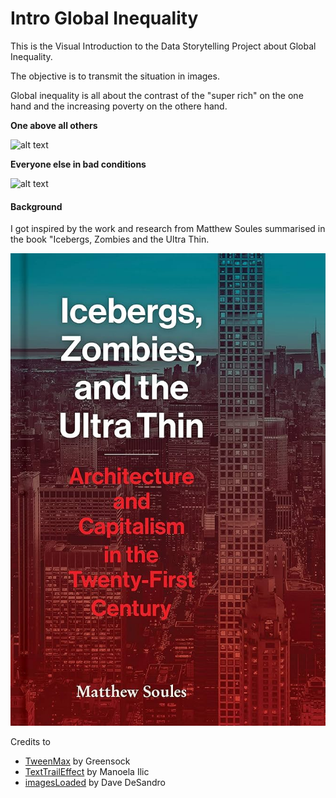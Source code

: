 # Intro Global Inequality

This is the Visual Introduction to the Data Storytelling Project about Global Inequality.

The objective is to transmit the situation in images.

Global inequality is all about the contrast of the "super rich" on the one hand and the increasing poverty on the othere hand.

**One above all others**

![alt text](img/finish1.png)

**Everyone else in bad conditions**

![alt text](img/finish2.png)

#### Background

I got inspired by the work and research from Matthew Soules summarised in the book "Icebergs, Zombies and the Ultra Thin.

![alt text](img/3.jpg)

Credits to

- [TweenMax](https://gsap.com/resources/3-migration/#loading-plugins) by Greensock
- [TextTrailEffect](https://github.com/codrops/TextTrailEffect) by Manoela Ilic
- [imagesLoaded](https://imagesloaded.desandro.com/) by Dave DeSandro
